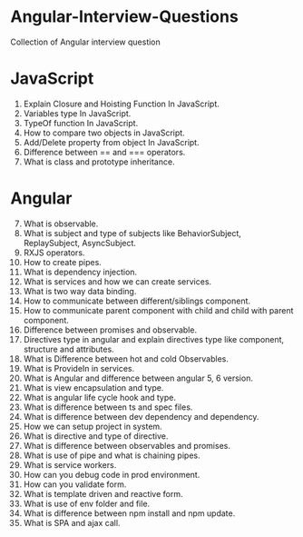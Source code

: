 # Angular-Interview-Questions
Collection of Angular interview question

# JavaScript
1. Explain Closure and Hoisting Function In JavaScript.
2. Variables type In JavaScript.
3. TypeOf function In JavaScript.
4. How to compare two objects in JavaScript.
5. Add/Delete property from object In JavaScript.
6. Difference between == and === operators.
7. What is class and prototype inheritance.

# Angular
7. What is observable.
8. What is subject and type of subjects like BehaviorSubject, ReplaySubject, AsyncSubject.
9. RXJS operators.
10. How to create pipes.
11. What is dependency injection.
12. What is services and how we can create services.
13. What is two way data binding.
14. How to communicate between different/siblings component.
15. How to communicate parent component with child and child with parent component.
16. Difference between promises and observable.
17. Directives type in angular and explain directives type like component, structure and attributes.
18. What is Difference between hot and cold Observables. 
19. What is ProvideIn in services. 
20. What is Angular and difference between angular 5, 6 version.
21. What is view encapsulation and type.
22. What is angular life cycle hook and type.
23. What is difference between ts and spec files.
24. What is difference between dev dependency and dependency.
25. How we can setup project in system.
26. What is directive and type of directive.
27. What is difference between observables and promises.
28. What is use of pipe and what is chaining pipes.
29. What is service workers.
30. How can you debug code in prod environment.
31. How can you validate form.
32. What is template driven and reactive form.
32. What is use of env folder and file.
33. What is difference between npm install and npm update.
34. What is SPA and ajax call.

